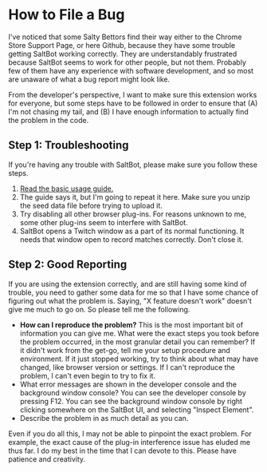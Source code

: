 # How to File a Bug

I've noticed that some Salty Bettors find their way either to the Chrome Store Support Page, or here Github, because they have some trouble getting SaltBot working correctly. They are understandably frustrated because SaltBot seems to work for other people, but not them. Probably few of them have any experience with software development, and so most are unaware of what a bug report might look like. 

From the developer's perspective, I want to make sure this extension works for everyone, but some steps have to be followed in order to ensure that (A) I'm not chasing my tail, and (B) I have enough information to actually find the problem in the code.

## Step 1: Troubleshooting

If you're having any trouble with SaltBot, please make sure you follow these steps.

1. [Read the basic usage guide.](http://explosionduck.com/wp/so-you-want-to-use-saltbot/) 
2. The guide says it, but I'm going to repeat it here. Make sure you unzip the seed data file before trying to upload it.
3. Try disabling all other browser plug-ins. For reasons unknown to me, some other plug-ins seem to interfere with SaltBot. 
4. SaltBot opens a Twitch window as a part of its normal functioning. It needs that window open to record matches correctly. Don't close it.

## Step 2: Good Reporting

If you are using the extension correctly, and are still having some kind of trouble, you need to gather some data for me so that I have some chance of figuring out what the problem is. Saying, "X feature doesn't work" doesn't give me much to go on. So please tell me the following.

* **How can I reproduce the problem?** This is the most important bit of information you can give me. What were the exact steps you took before the problem occurred, in the most granular detail you can remember? If it didn't work from the get-go, tell me your setup procedure and environment. If it just stopped working, try to think about what may have changed, like browser version or settings. If I can't reproduce the problem, I can't even begin to try to fix it. 
* What error messages are shown in the developer console and the background window console? You can see the developer console by pressing F12. You can see the background window console by right clicking somewhere on the SaltBot UI, and selecting "Inspect Element". 
* Describe the problem in as much detail as you can.

Even if you do all this, I may not be able to pinpoint the exact problem. For example, the exact cause of the plug-in interference issue has eluded me thus far. I do my best in the time that I can devote to this. Please have patience and creativity.



